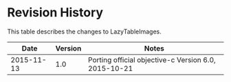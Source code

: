 # Revision History

This table describes the changes to LazyTableImages.

| Date       | Version | Notes                                                |
 ----------- | ------- | ---------------------------------------------------- |
| 2015-11-13 | 1.0     | Porting official objective-c Version 6.0, 2015-10-21 |
